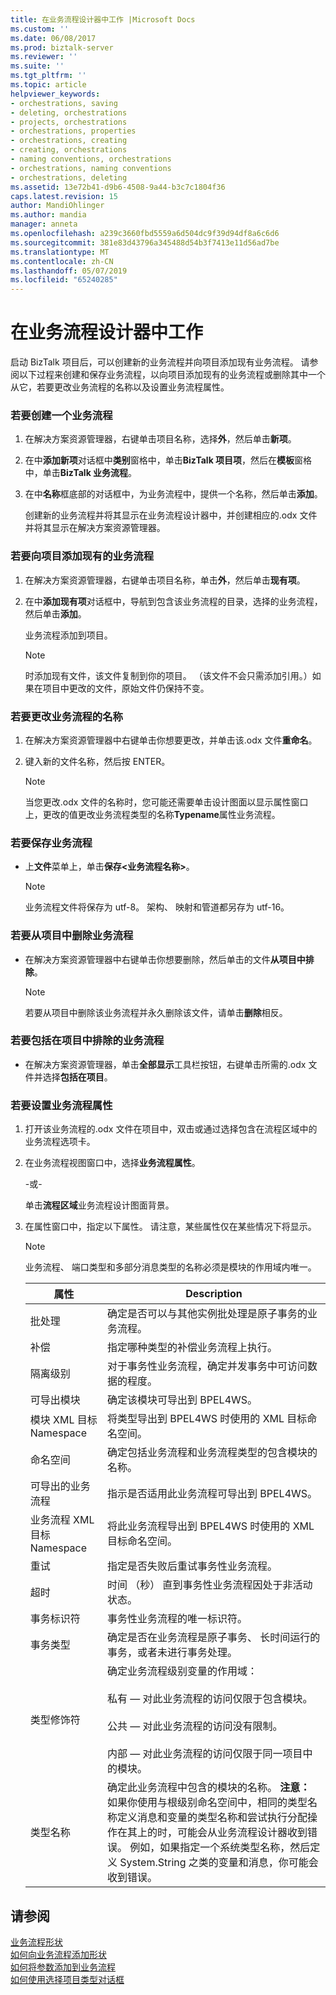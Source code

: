 ```yaml
---
title: 在业务流程设计器中工作 |Microsoft Docs
ms.custom: ''
ms.date: 06/08/2017
ms.prod: biztalk-server
ms.reviewer: ''
ms.suite: ''
ms.tgt_pltfrm: ''
ms.topic: article
helpviewer_keywords:
- orchestrations, saving
- deleting, orchestrations
- projects, orchestrations
- orchestrations, properties
- orchestrations, creating
- creating, orchestrations
- naming conventions, orchestrations
- orchestrations, naming conventions
- orchestrations, deleting
ms.assetid: 13e72b41-d9b6-4508-9a44-b3c7c1804f36
caps.latest.revision: 15
author: MandiOhlinger
ms.author: mandia
manager: anneta
ms.openlocfilehash: a239c3660fbd5559a6d504dc9f39d94df8a6c6d6
ms.sourcegitcommit: 381e83d43796a345488d54b3f7413e11d56ad7be
ms.translationtype: MT
ms.contentlocale: zh-CN
ms.lasthandoff: 05/07/2019
ms.locfileid: "65240285"
---
```

# <a name="working-in-orchestration-designer"></a>在业务流程设计器中工作
启动 BizTalk 项目后，可以创建新的业务流程并向项目添加现有业务流程。 请参阅以下过程来创建和保存业务流程，以向项目添加现有的业务流程或删除其中一个从它，若要更改业务流程的名称以及设置业务流程属性。  
  
### <a name="to-create-an-orchestration"></a>若要创建一个业务流程  
  
1.  在解决方案资源管理器，右键单击项目名称，选择**外**，然后单击**新项**。  
  
2.  在中**添加新项**对话框中**类别**窗格中，单击**BizTalk 项目项**，然后在**模板**窗格中，单击**BizTalk 业务流程**。  
  
3.  在中**名称**框底部的对话框中，为业务流程中，提供一个名称，然后单击**添加**。  
  
     创建新的业务流程并将其显示在业务流程设计器中，并创建相应的.odx 文件并将其显示在解决方案资源管理器。  
  
### <a name="to-add-an-existing-orchestration-to-a-project"></a>若要向项目添加现有的业务流程  
  
1.  在解决方案资源管理器，右键单击项目名称，单击**外**，然后单击**现有项**。  
  
2.  在中**添加现有项**对话框中，导航到包含该业务流程的目录，选择的业务流程，然后单击**添加**。  
  
     业务流程添加到项目。  
  
    > [!NOTE]
    >  时添加现有文件，该文件复制到你的项目。 （该文件不会只需添加引用。）如果在项目中更改的文件，原始文件仍保持不变。  
  
### <a name="to-change-the-name-of-an-orchestration"></a>若要更改业务流程的名称  
  
1.  在解决方案资源管理器中右键单击你想要更改，并单击该.odx 文件**重命名**。  
  
2.  键入新的文件名称，然后按 ENTER。  
  
    > [!NOTE]
    >  当您更改.odx 文件的名称时，您可能还需要单击设计图面以显示属性窗口上，更改的值更改业务流程类型的名称**Typename**属性业务流程。  
  
### <a name="to-save-an-orchestration"></a>若要保存业务流程  
  
-   上**文件**菜单上，单击**保存\<业务流程名称\>**。  
  
    > [!NOTE]
    >  业务流程文件将保存为 utf-8。  架构、 映射和管道都另存为 utf-16。  
  
### <a name="to-remove-an-orchestration-from-a-project"></a>若要从项目中删除业务流程  
  
-   在解决方案资源管理器中右键单击你想要删除，然后单击的文件**从项目中排除**。  
  
    > [!NOTE]
    >  若要从项目中删除该业务流程并永久删除该文件，请单击**删除**相反。  
  
### <a name="to-include-an-excluded-orchestration-in-a-project"></a>若要包括在项目中排除的业务流程  
  
-   在解决方案资源管理器，单击**全部显示**工具栏按钮，右键单击所需的.odx 文件并选择**包括在项目**。  
  
### <a name="to-set-orchestration-properties"></a>若要设置业务流程属性  
  
1.  打开该业务流程的.odx 文件在项目中，双击或通过选择包含在流程区域中的业务流程选项卡。  
  
2.  在业务流程视图窗口中，选择**业务流程属性**。  
  
     -或-  
  
     单击**流程区域**业务流程设计图面背景。  
  
3.  在属性窗口中，指定以下属性。 请注意，某些属性仅在某些情况下将显示。  
  
    > [!NOTE]
    >  业务流程、 端口类型和多部分消息类型的名称必须是模块的作用域内唯一。  
  
    |属性|Description|  
    |--------------|-----------------|  
    |批处理|确定是否可以与其他实例批处理是原子事务的业务流程。|  
    |补偿|指定哪种类型的补偿业务流程上执行。|  
    |隔离级别|对于事务性业务流程，确定并发事务中可访问数据的程度。|  
    |可导出模块|确定该模块可导出到 BPEL4WS。|  
    |模块 XML 目标 Namespace|将类型导出到 BPEL4WS 时使用的 XML 目标命名空间。|  
    |命名空间|确定包括业务流程和业务流程类型的包含模块的名称。|  
    |可导出的业务流程|指示是否适用此业务流程可导出到 BPEL4WS。|  
    |业务流程 XML 目标 Namespace|将此业务流程导出到 BPEL4WS 时使用的 XML 目标命名空间。|  
    |重试|指定是否失败后重试事务性业务流程。|  
    |超时|时间 （秒） 直到事务性业务流程因处于非活动状态。|  
    |事务标识符|事务性业务流程的唯一标识符。|  
    |事务类型|确定是否在业务流程是原子事务、 长时间运行的事务，或者未进行事务处理。|  
    |类型修饰符|确定业务流程级别变量的作用域：<br /><br /> 私有 — 对此业务流程的访问仅限于包含模块。<br /><br /> 公共 — 对此业务流程的访问没有限制。<br /><br /> 内部 — 对此业务流程的访问仅限于同一项目中的模块。|  
    |类型名称|确定此业务流程中包含的模块的名称。 **注意：** 如果你使用与根级别命名空间中，相同的类型名称定义消息和变量的类型名称和尝试执行分配操作在其上的时，可能会从业务流程设计器收到错误。 例如，如果指定一个系统类型名称，然后定义 System.String 之类的变量和消息，你可能会收到错误。|  
  
## <a name="see-also"></a>请参阅  
 [业务流程形状](../core/orchestration-shapes.md)   
 [如何向业务流程添加形状](../core/how-to-add-shapes-to-orchestrations.md)   
 [如何将参数添加到业务流程](../core/how-to-add-parameters-to-orchestrations.md)   
 [如何使用选择项目类型对话框](../core/how-to-use-the-select-artifact-type-dialog-box.md)